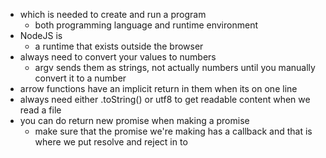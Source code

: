 - which is needed to create and run a program
	- both programming language and runtime environment 
- NodeJS is
	- a runtime that exists outside the browser
- always need to convert your values to numbers
	- argv sends them as strings, not actually numbers until you manually convert it to a number 
- arrow functions have an implicit return in them when its on one line 
- always need either .toString() or utf8 to get readable content when we read a file 
- you can do return new promise when making a promise
	- make sure that the promise we're making has a callback and that is where we put resolve and reject in to 